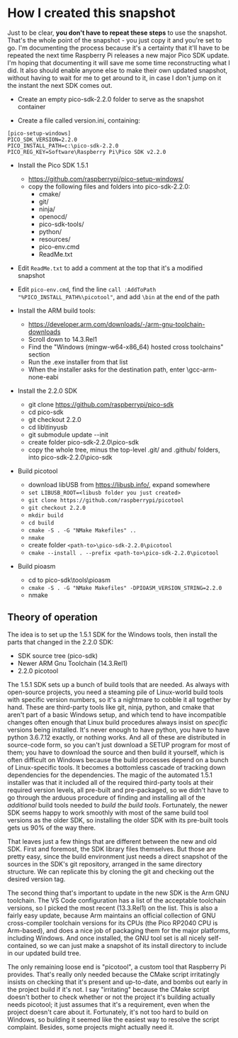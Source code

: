 # How I created this snapshot

Just to be clear, **you don't have to repeat these steps** to use the snapshot.
That's the whole point of the snapshot - you just copy it and you're set to go.
I'm documenting the process because it's a certainty that it'll have to be
repeated the next time Raspberry Pi releases a new major Pico SDK update.
I'm hoping that documenting it will save me some time reconstructing what I did.
It also should enable anyone else to make their own updated snapshot, without
having to wait for me to get around to it, in case I don't jump on it the instant
the next SDK comes out.


* Create an empty pico-sdk-2.2.0 folder to serve as the snapshot container

* Create a file called version.ini, containing:
```
[pico-setup-windows]
PICO_SDK_VERSION=2.2.0
PICO_INSTALL_PATH=c:\pico-sdk-2.2.0
PICO_REG_KEY=Software\Raspberry Pi\Pico SDK v2.2.0
```

* Install the Pico SDK 1.5.1
   * https://github.com/raspberrypi/pico-setup-windows/
   * copy the following files and folders into pico-sdk-2.2.0:
       * cmake/
       * git/
       * ninja/
       * openocd/
       * pico-sdk-tools/
       * python/
       * resources/
       * pico-env.cmd
       * ReadMe.txt

* Edit `ReadMe.txt` to add a comment at the top that it's a modified snapshot

* Edit `pico-env.cmd`, find the line `call :AddToPath "%PICO_INSTALL_PATH%\picotool"`, and add `\bin` at the end of the path

* Install the ARM build tools:
   * https://developer.arm.com/downloads/-/arm-gnu-toolchain-downloads
   * Scroll down to 14.3.Rel1
   * Find the "Windows (mingw-w64-x86_64) hosted cross toolchains" section
   * Run the .exe installer from that list
   * When the installer asks for the destination path, enter <your sdk path>\gcc-arm-none-eabi

* Install the 2.2.0 SDK
   * git clone https://github.com/raspberrypi/pico-sdk
   * cd pico-sdk
   * git checkout 2.2.0
   * cd lib\tinyusb
   * git submodule update --init
   * create folder pico-sdk-2.2.0\pico-sdk
   * copy the whole tree, minus the top-level .git/ and .github/ folders, into pico-sdk-2.2.0\pico-sdk

* Build picotool
   * download libUSB from https://libusb.info/, expand somewhere
   * `set LIBUSB_ROOT=<libusb folder you just created>`
   * `git clone https://github.com/raspberrypi/picotool`
   * `git checkout 2.2.0`
   * `mkdir build`
   * `cd build`
   * `cmake -S . -G "NMake Makefiles" ..`
   * `nmake`
   * create folder `<path-to>\pico-sdk-2.2.0\picotool`
   * `cmake --install . --prefix <path-to>\pico-sdk-2.2.0\picotool`

* Build pioasm
   * cd to pico-sdk\tools\pioasm
   * `cmake -S . -G "NMake Makefiles" -DPIOASM_VERSION_STRING=2.2.0`
   * nmake


## Theory of operation

The idea is to set up the 1.5.1 SDK for the Windows tools, then install
the parts that changed in the 2.2.0 SDK:

  - SDK source tree (pico-sdk)
  - Newer ARM Gnu Toolchain (14.3.Rel1)
  - 2.2.0 picotool

The 1.5.1 SDK sets up a bunch of build tools that are needed.  As
always with open-source projects, you need a steaming pile of
Linux-world build tools with specific version numbers, so it's a
nightmare to cobble it all together by hand.  These are third-party
tools like git, ninja, python, and cmake that aren't part of a basic
Windows setup, and which tend to have incompatible changes often
enough that Linux build procedures always insist on *specific*
versions being installed.  It's never enough to have python, you have
to have python 3.6.7.12 exactly, or nothing works.  And all of these
are distributed in source-code form, so you can't just download a 
SETUP program for most of them; you have to download the source and
then build it yourself, which is often difficult on Windows because
the build processes depend on a bunch of Linux-specific tools.  It
becomes a bottomless cascade of tracking down dependencies for the
dependencies.  The magic of the
automated 1.5.1 installer was that it included all of the required
third-party tools at their required version levels, all pre-built and
pre-packaged, so we didn't have to go through the arduous procedure of
finding and installing all of the *additional* build tools needed to
*build the build tools*.  Fortunately, the newer SDK seems happy to
work smoothly with most of the same build tool versions as the older
SDK, so installing the older SDK with its pre-built tools gets us 90%
of the way there.

That leaves just a few things that are different between the new and
old SDK.  First and foremost, the SDK library files themselves.  But
those are pretty easy, since the build environment just needs a direct
snapshot of the sources in the SDK's git repository, arranged in the
same directory structure.  We can replicate this by cloning the git
and checking out the desired version tag.

The second thing that's important to update in the new SDK is the
Arm GNU toolchain.  The VS Code configuration has a list of the
acceptable toolchain versions, so I picked the most recent (13.3.Rel1)
on the list.  This is also a fairly easy update, because Arm maintains
an official collection of GNU cross-compiler toolchain versions for its 
CPUs (the Pico RP2040 CPU is Arm-based), and does a nice job of
packaging them for the major platforms, including Windows.  And
once installed, the GNU tool set is all nicely self-contained, so
we can just make a snapshot of its install directory to include in our
updated build tree.

The only remaining loose end is "picotool", a custom tool that Raspberry
Pi provides.  That's really only needed because the CMake script
irritatingly insists on checking that it's present and up-to-date,
and bombs out early in the project build if it's not.  I say
"irritating" because the CMake script doesn't bother to check
whether or not the project it's building actually needs picotool;
it just assumes that it's a requirement, even when the project doesn't
care about it.  Fortunately, it's not too hard to build on Windows,
so building it seemed like the easiest way to resolve the script
complaint.  Besides, some projects might actually need it.

